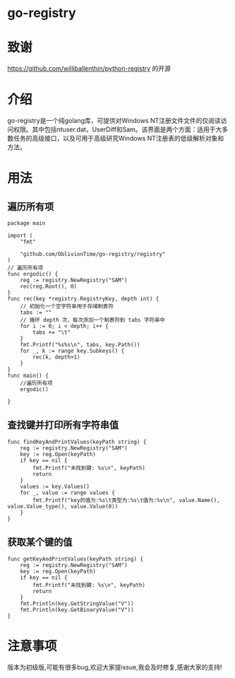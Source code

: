 # go-registry
# 致谢

https://github.com/williballenthin/python-registry 的开源

# 介绍

go-registry是一个纯golang库，可提供对Windows NT注册文件文件的仅阅读访问权限。其中包括ntuser.dat，UserDiff和Sam。该界面是两个方面：适用于大多数任务的高级接口，以及可用于高级研究Windows NT注册表的低级解析对象和方法。

# 用法

## 遍历所有项

```golang
package main

import (
	"fmt"

	"github.com/OblivionTime/go-registry/registry"
)
// 遍历所有项
func ergodic() {
	reg := registry.NewRegistry("SAM")
	rec(reg.Root(), 0)
}
func rec(key *registry.RegistryKey, depth int) {
	// 初始化一个空字符串用于存储制表符
	tabs := ""
	// 循环 depth 次，每次添加一个制表符到 tabs 字符串中
	for i := 0; i < depth; i++ {
		tabs += "\t"
	}
	fmt.Printf("%s%s\n", tabs, key.Path())
	for _, k := range key.Subkeys() {
		rec(k, depth+1)
	}
}
func main() {
	//遍历所有项
	ergodic()
	
}

```

## 查找键并打印所有字符串值

```golang
func findKeyAndPrintValues(keyPath string) {
	reg := registry.NewRegistry("SAM")
	key := reg.Open(keyPath)
	if key == nil {
		fmt.Printf("未找到键: %s\n", keyPath)
		return
	}
	values := key.Values()
	for _, value := range values {
		fmt.Printf("key的值为:%s\t类型为:%s\t值为:%v\n", value.Name(), value.Value_type(), value.Value(0))
	}
}
```

## 获取某个键的值

```golang
func getKeyAndPrintValues(keyPath string) {
	reg := registry.NewRegistry("SAM")
	key := reg.Open(keyPath)
	if key == nil {
		fmt.Printf("未找到键: %s\n", keyPath)
		return
	}
	fmt.Println(key.GetStringValue("V"))
	fmt.Println(key.GetBinaryValue("V"))
}
```



# 注意事项
版本为初级版,可能有很多bug,欢迎大家提issue,我会及时修复,感谢大家的支持!